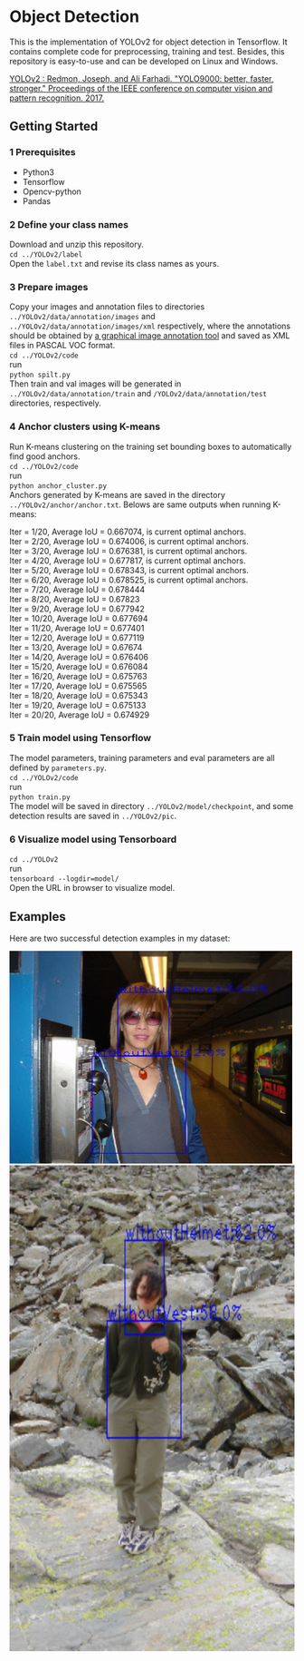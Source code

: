 # Object Detection
This is the implementation of YOLOv2 for object detection in Tensorflow. It contains complete code for preprocessing, training and test. Besides, this repository is easy-to-use and can be developed on Linux and Windows.  

[YOLOv2 : Redmon, Joseph, and Ali Farhadi. "YOLO9000: better, faster, stronger." Proceedings of the IEEE conference on computer vision and pattern recognition. 2017.](https://arxiv.org/abs/1612.08242)

## Getting Started
### 1 Prerequisites  
* Python3  
* Tensorflow  
* Opencv-python  
* Pandas  

### 2 Define your class names  
Download  and unzip this repository.  
`cd ../YOLOv2/label`  
Open the `label.txt` and revise its class names as yours.  

### 3 Prepare images  
Copy your images and annotation files to directories `../YOLOv2/data/annotation/images` and `../YOLOv2/data/annotation/images/xml` respectively, where the annotations should be obtained by [a graphical image annotation tool](https://github.com/tzutalin/labelImg) and  saved as XML files in PASCAL VOC format.  
`cd ../YOLOv2/code`  
run  
`python spilt.py`  
Then train and val images will be generated in  `../YOLOv2/data/annotation/train` and  `/YOLOv2/data/annotation/test` directories, respectively.  

### 4 Anchor clusters using K-means  
Run K-means clustering on the training set bounding boxes to automatically find good anchors.  
`cd ../YOLOv2/code`  
run  
`python anchor_cluster.py`  
Anchors generated by K-means are saved in the directory `../YOLOv2/anchor/anchor.txt`. Belows are same outputs when running K-means:

Iter = 1/20, Average IoU = 0.667074, is current optimal anchors.  
Iter = 2/20, Average IoU = 0.674006, is current optimal anchors.  
Iter = 3/20, Average IoU = 0.676381, is current optimal anchors.  
Iter = 4/20, Average IoU = 0.677817, is current optimal anchors.  
Iter = 5/20, Average IoU = 0.678343, is current optimal anchors.  
Iter = 6/20, Average IoU = 0.678525, is current optimal anchors.  
Iter = 7/20, Average IoU = 0.678444  
Iter = 8/20, Average IoU = 0.67823  
Iter = 9/20, Average IoU = 0.677942  
Iter = 10/20, Average IoU = 0.677694  
Iter = 11/20, Average IoU = 0.677401  
Iter = 12/20, Average IoU = 0.677119  
Iter = 13/20, Average IoU = 0.67674  
Iter = 14/20, Average IoU = 0.676406  
Iter = 15/20, Average IoU = 0.676084  
Iter = 16/20, Average IoU = 0.675763  
Iter = 17/20, Average IoU = 0.675565  
Iter = 18/20, Average IoU = 0.675343  
Iter = 19/20, Average IoU = 0.675133  
Iter = 20/20, Average IoU = 0.674929  

### 5 Train model using Tensorflow  
The model parameters, training parameters and eval parameters are all defined by `parameters.py`.  
`cd ../YOLOv2/code`  
run  
`python train.py`  
The model will be saved in directory `../YOLOv2/model/checkpoint`, and some detection results are saved in `../YOLOv2/pic`. 
 
### 6 Visualize model using Tensorboard  
`cd ../YOLOv2`  
run  
`tensorboard --logdir=model/`   
Open the URL in browser to visualize model.  

## Examples  
Here are two successful detection examples in my dataset:   

![Image](https://github.com/xiaogangLi/tensorflow-Darknet-YOLOv2/blob/master/YOLOv2/pic/example1.jpg)
![Image](https://github.com/xiaogangLi/tensorflow-Darknet-YOLOv2/blob/master/YOLOv2/pic/example0.jpg)
